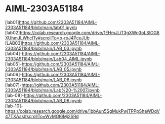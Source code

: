 # AIML-2303A51184
[lab01]https://github.com/2303A51184/AIML-2303A51184/blob/main/lab01.ipynb
[lab02]https://colab.research.google.com/drive/1EHmJLiT3gXWq3oLSlOG8XUhmJLWhclTy#scrollTo=b-rxJ4PceJUb
[LAB03]https://github.com/2303A51184/AIML-2303A51184/blob/main/LAB_03.ipynb<br>
[lab04]-https://github.com/2303A51184/AIML-2303A51184/blob/main/Lab04_AIML.ipynb<br>
[lab05]-https://github.com/2303A51184/AIML-2303A51184/blob/main/LAB_05.ipynb<br>
[lab06]-https://github.com/2303A51184/AIML-2303A51184/blob/main/LAB_06.ipynb<br>
[lab07]-https://github.com/2303A51184/AIML-2303A51184/blob/main/Lab%20-%2007.ipynb<br>
[lab-08]-https://github.com/2303A51184/AIML-2303A51184/blob/main/LAB_08.ipynb<br>
[lab-10]-https://colab.research.google.com/drive/1bbAun5SgMukPwjTPPpSheWDqV47TXAas#scrollTo=WvMGI6Mj2SRd
